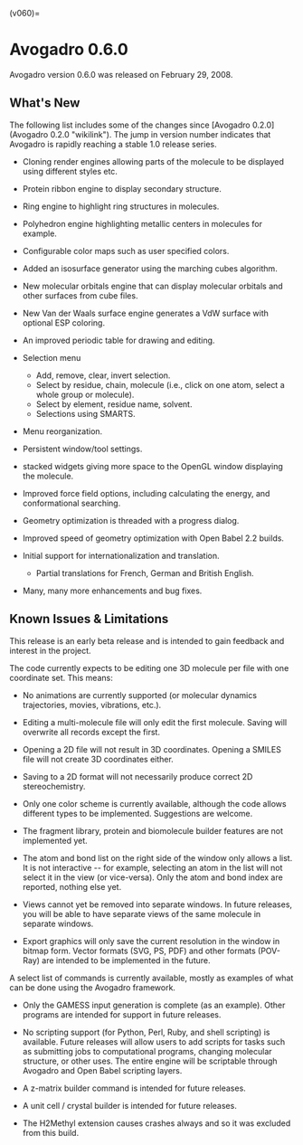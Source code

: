 (v060)=

# Avogadro 0.6.0

Avogadro version 0.6.0 was released on February 29, 2008.

What's New
----------

The following list includes some of the changes since [Avogadro 0.2.0](Avogadro 0.2.0 "wikilink"). The jump in version number indicates that Avogadro is rapidly reaching a stable 1.0 release series.



-   Cloning render engines allowing parts of the molecule to be displayed using different styles etc.
-   Protein ribbon engine to display secondary structure.
-   Ring engine to highlight ring structures in molecules.
-   Polyhedron engine highlighting metallic centers in molecules for example.
-   Configurable color maps such as user specified colors.
-   Added an isosurface generator using the marching cubes algorithm.
-   New molecular orbitals engine that can display molecular orbitals and other surfaces from cube files.
-   New Van der Waals surface engine generates a VdW surface with optional ESP coloring.



-   An improved periodic table for drawing and editing.



-   Selection menu
    -   Add, remove, clear, invert selection.
    -   Select by residue, chain, molecule (i.e., click on one atom, select a whole group or molecule).
    -   Select by element, residue name, solvent.
    -   Selections using SMARTS.



-   Menu reorganization.
-   Persistent window/tool settings.
-   stacked widgets giving more space to the OpenGL window displaying the molecule.



-   Improved force field options, including calculating the energy, and conformational searching.
-   Geometry optimization is threaded with a progress dialog.
-   Improved speed of geometry optimization with Open Babel 2.2 builds.



-   Initial support for internationalization and translation.
    -   Partial translations for French, German and British English.
-   Many, many more enhancements and bug fixes.


Known Issues & Limitations
--------------------------

This release is an early beta release and is intended to gain feedback and interest in the project.

The code currently expects to be editing one 3D molecule per file with one coordinate set. This means:

-   No animations are currently supported (or molecular dynamics trajectories, movies, vibrations, etc.).
-   Editing a multi-molecule file will only edit the first molecule. Saving will overwrite all records except the first.
-   Opening a 2D file will not result in 3D coordinates. Opening a SMILES file will not create 3D coordinates either.
-   Saving to a 2D format will not necessarily produce correct 2D stereochemistry.



-   Only one color scheme is currently available, although the code allows different types to be implemented. Suggestions are welcome.



-   The fragment library, protein and biomolecule builder features are not implemented yet.



-   The atom and bond list on the right side of the window only allows a list. It is not interactive -- for example, selecting an atom in the list will not select it in the view (or vice-versa). Only the atom and bond index are reported, nothing else yet.
-   Views cannot yet be removed into separate windows. In future releases, you will be able to have separate views of the same molecule in separate windows.
-   Export graphics will only save the current resolution in the window in bitmap form. Vector formats (SVG, PS, PDF) and other formats (POV-Ray) are intended to be implemented in the future.



A select list of commands is currently available, mostly as examples of what can be done using the Avogadro framework.

-   Only the GAMESS input generation is complete (as an example). Other programs are intended for support in future releases.
-   No scripting support (for Python, Perl, Ruby, and shell scripting) is available. Future releases will allow users to add scripts for tasks such as submitting jobs to computational programs, changing molecular structure, or other uses. The entire engine will be scriptable through Avogadro and Open Babel scripting layers.
-   A z-matrix builder command is intended for future releases.
-   A unit cell / crystal builder is intended for future releases.



-   The H2Methyl extension causes crashes always and so it was excluded from this build.
